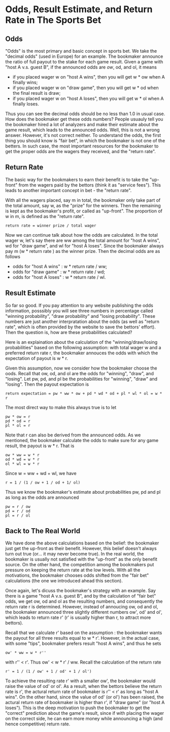 # Odds, Result Estimate, and Return Rate in The Sports Bet

## Odds

"Odds" is the most primary and basic concept in sports bet. We take the "decimal odds" (used in Europe) for an example. The bookmaker announce the ratio of full payout to the stake for each game result. Given a game with "host A v.s. guest B", if the announced odds are <i>ow</i>, od, and ol, it means

- if you placed wager w on "host A wins", then you will get w * ow when A finally wins;
- if you placed wager w on "draw game", then you will get w * od when the final result is draw;
- if you placed wager w on "host A loses", then you will get w * ol when A finally loses.

Thus you can see the decimal odds should be no less than 1.0 in usual case. How does the bookmaker get these odds numbers? People usuauly tell you the bookmaker hired a lot of analyzers and make their estimate about the game result, which leads to the announced odds. Well, this is not a wrong answer. However, it's not correct neither. To understand the odds, the first thing you should know is "fair bet", in which the bookmaker is not one of the betters. In such case, the most important resources for the bookmaker to get the proper odds are the wagers they received, and the "return rate".

## Return Rate

The basic way for the bookmakers to earn their benefit is to take the "up-front" from the wagers paid by the bettors (think it as "service fees"). This leads to another important concept in bet - the "return rate".

With all the wagers placed, say m in total, the bookmaker only take part of the total amount, say w, as the "prize" for the winners. Then the remaining is kept as the bookmaker's profit, or called as "up-front". The proportion of w in m, is defined as the "return rate".

    return rate = winner prize / total wager

Now we can continue talk about how the odds are calculated. In the total wager w, let's say there are ww among the total amount for "host A wins", wd for "draw game", and wl for "host A loses". Since the bookmaker always pay m (w * return rate ) as the winner prize. Then the decimal odds are as follows

- odds for "host A wins" : w * return rate / ww;
- odds for "draw game" : w * return rate / wd;
- odds for "host A loses" : w * return rate / wl.

## Result Estimate

So far so good. If you pay attention to any website publishing the odds information, posssibly you will see three numbers in percentage called "winning probability", "draw probability" and "losing probability". These numbers are just another interpratation about the odds (as well as "return rate", which is often provided by the website to save the bettors' effort). Then the question is, how are these probabilities calculated?

Here is an explaination about the calculation of the "winning/draw/losing probabilities" based on the following assumption: with total wager w and a preferred return rate r, the bookmaker annouces the odds with which the expectation of payout is w * r.

Given this assumption, now we consider how the bookmaker choose the oods. Recall that ow, od, and ol are the odds for "winning", "draw", and "losing". Let pw, pd, and pl be the probabilities for "winning", "draw" and "losing". Then the payout expectation is

    return expectation = pw * ww * ow + pd * wd * od + pl * wl * ol = w * r

The most direct way to make this always true is to let

    pw * ow = r
    pd * od = r
    pl * ol = r

Note that r can also be derived from the announced odds. As we mentioned, the bookmaker calculate the odds to make sure for any game result, the payout is w * r. That is

    ow * ww = w * r
    od * wd = w * r
    ol * wl = w * r

Since w = ww + wd + wl, we have

    r = 1 / (1 / ow + 1 / od + 1/ ol)

Thus we know the bookmaker's estimate about probabilities pw, pd and pl as long as the odds are announced

    pw = r / ow
    pd = r / od
    pl = r / ol

## Back to The Real World

We have done the above calculations based on the belief: the bookmaker just get the up-front as their benefit. However, this belief doesn't always turn out true (or... it may never become true). In the real world, the bookmaker is usually not satisfied with the "up-front" as the only benefit source. On the other hand, the competition among the bookmakers put pressure on keeping the return rate at the low levels. With all the motivations, the bookmaker chooses odds shifted from the "fair bet" calculations (the one we introduced ahead this section).

Once again, let's dicuss the bookmaker's strategy with an example. Say there is a game "host A v.s. guest B", and by the calculation of "fair bet" odds, we get ow, od and ol as the resulting numbers, and consequently the return rate r is determined. However, instead of annoucing ow, od and ol, the bookmaker announced three slightly different numbers ow', od' and ol', which leads to return rate r' (r' is usually higher than r, to attract more bettors).

Recall that we calculate r' based on the assumption : the bookmaker wants the payout for all three results equal to w * r'. However, in the actual case, with some "tips", bookmaker prefers result "host A wins", and thus he sets

    ow' * ww = w * r''

with r'' < r'. Thus ow' < w * r' / ww. Recall the calculation of the return rate

    r' = 1 / (1 / ow' + 1 / od' + 1 / ol')

To achieve the resulting rate r' with a smaller ow', the bookmaker would raise the value of od' or ol'. As a result, when the bettors believe the return rate is r', the actural return rate of bookmaker is r'' < r' as long as "host A wins". On the other hand, since the value of od' (or ol') has been raised, the actural return rate of bookmaker is higher than r', if "draw game" (or "host A loses"). This is the deep motivation to push the bookmaker to get the "correct" prediction about the game's result, since if with placing the wager on the correct side, he can earn more money while announcing a high (and hence competitive) return rate. 

